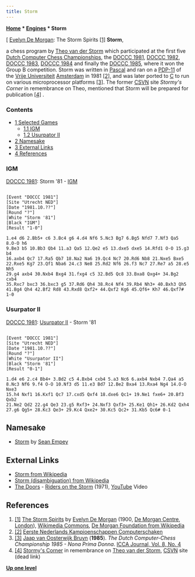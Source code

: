 ```yaml
---
title: Storm
---
```

**[Home](Home "Home") \* [Engines](Engines "Engines") \* Storm**



[ [Evelyn De Morgan](Category:Evelyn_De_Morgan "Category:Evelyn De Morgan"): The Storm Spirits <a id="cite-note-1" href="#cite-ref-1">[1]</a>
**Storm**,  

a chess program by [Theo van der Storm](Theo_van_der_Storm "Theo van der Storm") which participated at the first five [Dutch Computer Chess Championships](Dutch_Open_Computer_Chess_Championship "Dutch Open Computer Chess Championship"), the [DOCCC 1981](DOCCC_1981 "DOCCC 1981"), [DOCCC 1982](DOCCC_1982 "DOCCC 1982"), [DOCCC 1983](DOCCC_1983 "DOCCC 1983"), [DOCCC 1984](DOCCC_1984 "DOCCC 1984") and finally the [DOCCC 1985](DOCCC_1985 "DOCCC 1985"), where it won the Group B competition. Storm was written in [Pascal](Pascal "Pascal") and ran on a [PDP-11](PDP-11 "PDP-11") of the [Vrije Universiteit](https://en.wikipedia.org/wiki/Vrije_Universiteit) [Amsterdam](https://en.wikipedia.org/wiki/Amsterdam) in 1981 <a id="cite-note-2" href="#cite-ref-2">[2]</a>, and was later ported to [C](C "C") to run on various microprocessor platforms <a id="cite-note-3" href="#cite-ref-3">[3]</a>. The former [CSVN](CSVN "CSVN") site *Stormy's Corner* in remembrance on Theo, mentioned that Storm will be prepared for publication <a id="cite-note-4" href="#cite-ref-4">[4]</a> . 



### Contents


* [1 Selected Games](#selected-games)
	+ [1.1 IGM](#igm)
	+ [1.2 Usurpator II](#usurpator-ii)
* [2 Namesake](#namesake)
* [3 External Links](#external-links)
* [4 References](#references)






### IGM


[DOCCC 1981](DOCCC_1981 "DOCCC 1981"): Storm '81 - [IGM](IGM "IGM")




```

[Event "DOCCC 1981"]
[Site "Utrecht NED"]
[Date "1981.10.??"]
[Round "?"]
[White "Storm '81"]
[Black "IGM"]
[Result "1-0"]

1.e4 d6 2.Bb5+ c6 3.Bc4 g6 4.d4 Nf6 5.Nc3 Bg7 6.Bg5 Nfd7 7.Nf3 Qa5 8.O-O h6
9.Be3 b5 10.Bb3 Qb4 11.a3 Qa5 12.Qe2 e5 13.dxe5 dxe5 14.Rfd1 O-O 15.g3 b4
16.axb4 Qc7 17.Ra5 Qb7 18.Na2 Na6 19.Qc4 Nc7 20.Rd6 Nb8 21.Nxe5 Bxe5
22.Rxe5 Kg7 23.Qf1 Nba6 24.c3 Ne8 25.Rd2 Nf6 26.f3 Nc7 27.Re7 a5 28.e5 Nh5
29.g4 axb4 30.Nxb4 Bxg4 31.fxg4 c5 32.Bd5 Qc8 33.Bxa8 Qxg4+ 34.Bg2 cxb4
35.Rxc7 bxc3 36.bxc3 g5 37.Rd6 Qh4 38.Rc4 Nf4 39.Rb4 Nh3+ 40.Bxh3 Qh5
41.Bg4 Qh4 42.Bf2 Rd8 43.Rxd8 Qxf2+ 44.Qxf2 Kg6 45.Qf6+ Kh7 46.Qxf7# 1-0

```

### Usurpator II


[DOCCC 1981](DOCCC_1981 "DOCCC 1981"): [Usurpator II](Usurpator "Usurpator") - Storm '81




```

[Event "DOCCC 1981"]
[Site "Utrecht NED"]
[Date "1981.10.??"]
[Round "?"]
[White "Usurpator II"]
[Black "Storm '81"]
[Result "0-1"]

1.d4 e6 2.c4 Bb4+ 3.Bd2 c5 4.Bxb4 cxb4 5.a3 Nc6 6.axb4 Nxb4 7.Qa4 a5
8.Nc3 Nf6 9.f4 O-O 10.Nf3 d5 11.e3 Bd7 12.Be2 Bxa4 13.Rxa4 Ng4 14.O-O Nxe3
15.h4 Nxf1 16.Kxf1 Qc7 17.cxd5 Qxf4 18.dxe6 Qc1+ 19.Ne1 fxe6+ 20.Bf3 Qxb2
21.Ne2 Qd2 22.g4 Qe3 23.g5 Rxf3+ 24.Nxf3 Qxf3+ 25.Ke1 Qh1+ 26.Kd2 Qxh4
27.g6 Qg5+ 28.Kc3 Qe3+ 29.Kc4 Qxe2+ 30.Kc5 Qc2+ 31.Kb5 Qc6# 0-1

```

## Namesake


* [Storm](Storm_US "Storm US") by [Sean Empey](Sean_Empey "Sean Empey")


## External Links


* [Storm from Wikipedia](https://en.wikipedia.org/wiki/Storm)
* [Storm (disambiguation) from Wikipedia](https://en.wikipedia.org/wiki/Storm_%28disambiguation%29)
* [The Doors](Category:The_Doors "Category:The Doors") - [Riders on the Storm](https://en.wikipedia.org/wiki/Riders_on_the_Storm) (1971), [YouTube](https://en.wikipedia.org/wiki/YouTube) Video


 
## References


1. <a id="cite-ref-1" href="#cite-note-1">[1]</a> [The Storm Spirits](https://commons.wikimedia.org/wiki/File:The_Storm_Spirits.jpg) by [Evelyn De Morgan](Category:Evelyn_De_Morgan "Category:Evelyn De Morgan") (1900, [De Morgan Centre](https://en.wikipedia.org/wiki/De_Morgan_Centre), [London](https://en.wikipedia.org/wiki/London)), [Wikimedia Commons](https://en.wikipedia.org/wiki/Wikimedia_Commons), [De Morgan Foundation from Wikipedia](https://en.wikipedia.org/wiki/De_Morgan_Foundation)
2. <a id="cite-ref-2" href="#cite-note-2">[2]</a> [Eerste Nederlands Kampioenschappen Computerschaken](http://www.csvnsupplementsite.nl/csvnp2.html)
3. <a id="cite-ref-3" href="#cite-note-3">[3]</a> [Jaap van Oosterwijk Bruyn](Jaap_van_Oosterwijk_Bruyn "Jaap van Oosterwijk Bruyn") (**1985**). *The Dutch Computer-Chess Championship 1985 - Nona Prima Donna*. [ICCA Journal, Vol. 8, No. 4](ICGA_Journal#8_4 "ICGA Journal")
4. <a id="cite-ref-4" href="#cite-note-4">[4]</a> [Stormy's Corner](http://www.csvn.nl/downloads/stormys-corner) in remembrance on [Theo van der Storm](Theo_van_der_Storm "Theo van der Storm"), [CSVN](CSVN "CSVN") site (dead link)

**[Up one level](Engines "Engines")**







 
